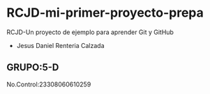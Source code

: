 # RCJD-mi-primer-proyecto-prepa
RCJD-Un proyecto de ejemplo para aprender Git y GitHub
* Jesus Daniel Renteria Calzada
## GRUPO:5-D
No.Control:23308060610259

